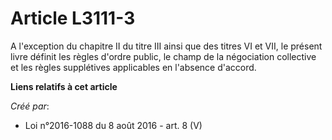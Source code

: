 # Article L3111-3

A l'exception du chapitre II du titre III ainsi que des titres VI et VII, le présent livre définit les règles d'ordre public,
le champ de la négociation collective et les règles supplétives applicables en l'absence d'accord.

**Liens relatifs à cet article**

_Créé par_:

  - Loi n°2016-1088 du 8 août 2016 - art. 8 (V)
